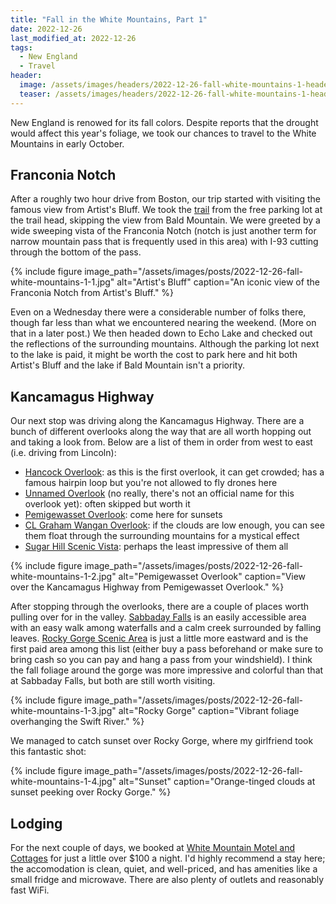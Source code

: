 ```yaml
---
title: "Fall in the White Mountains, Part 1"
date: 2022-12-26
last_modified_at: 2022-12-26
tags:
  - New England
  - Travel
header:
  image: /assets/images/headers/2022-12-26-fall-white-mountains-1-header.jpg
  teaser: /assets/images/headers/2022-12-26-fall-white-mountains-1-header.jpg
---
```


New England is renowed for its fall colors. Despite reports that the drought would affect this year's foliage, we took our chances to travel to the White Mountains in early October.

## Franconia Notch

After a roughly two hour drive from Boston, our trip started with visiting the famous view from Artist's Bluff. We took the [trail](https://www.alltrails.com/trail/us/new-hampshire/artist-bluff-trail) from the free parking lot at the trail head, skipping the view from Bald Mountain. We were greeted by a wide sweeping vista of the Franconia Notch (notch is just another term for narrow mountain pass that is frequently used in this area) with I-93 cutting through the bottom of the pass.

{% include figure image_path="/assets/images/posts/2022-12-26-fall-white-mountains-1-1.jpg" alt="Artist's Bluff" caption="An iconic view of the Franconia Notch from Artist's Bluff." %}

Even on a Wednesday there were a considerable number of folks there, though far less than what we encountered nearing the weekend. (More on that in a later post.) We then headed down to Echo Lake and checked out the reflections of the surrounding mountains. Although the parking lot next to the lake is paid, it might be worth the cost to park here and hit both Artist's Bluff and the lake if Bald Mountain isn't a priority.

## Kancamagus Highway

Our next stop was driving along the Kancamagus Highway. There are a bunch of different overlooks along the way that are all worth hopping out and taking a look from. Below are a list of them in order from west to east (i.e. driving from Lincoln):

* [Hancock Overlook](https://goo.gl/maps/ZhS3BAh9pHvbrQmU9): as this is the first overlook, it can get crowded; has a famous hairpin loop but you're not allowed to fly drones here
* [Unnamed Overlook](https://goo.gl/maps/7j4RVhfAxDSjctZa7) (no really, there's not an official name for this overlook yet): often skipped but worth it
* [Pemigewasset Overlook](https://goo.gl/maps/mrvjMDzBPPZTBtKk6): come here for sunsets
* [CL Graham Wangan Overlook](https://goo.gl/maps/75uzN93VuwER4fPi9): if the clouds are low enough, you can see them float through the surrounding mountains for a mystical effect
* [Sugar Hill Scenic Vista](https://goo.gl/maps/HaePDpZRKtrkTspY7): perhaps the least impressive of them all

{% include figure image_path="/assets/images/posts/2022-12-26-fall-white-mountains-1-2.jpg" alt="Pemigewasset Overlook" caption="View over the Kancamagus Highway from Pemigewasset Overlook." %}

After stopping through the overlooks, there are a couple of places worth pulling over for in the valley. [Sabbaday Falls](https://www.fs.usda.gov/recarea/whitemountain/recarea/?recid=74927) is an easily accessible area with an easy walk among waterfalls and a calm creek surrounded by falling leaves. [Rocky Gorge Scenic Area](https://www.fs.usda.gov/recarea/whitemountain/recarea/?recid=74967) is just a little more eastward and is the first paid area among this list (either buy a pass beforehand or make sure to bring cash so you can pay and hang a pass from your windshield). I think the fall foliage around the gorge was more impressive and colorful than that at Sabbaday Falls, but both are still worth visiting. 

{% include figure image_path="/assets/images/posts/2022-12-26-fall-white-mountains-1-3.jpg" alt="Rocky Gorge" caption="Vibrant foliage overhanging the Swift River." %}

We managed to catch sunset over Rocky Gorge, where my girlfriend took this fantastic shot:

{% include figure image_path="/assets/images/posts/2022-12-26-fall-white-mountains-1-4.jpg" alt="Sunset" caption="Orange-tinged clouds at sunset peeking over Rocky Gorge." %}

## Lodging

For the next couple of days, we booked at [White Mountain Motel and Cottages](https://www.whitemountainmotel.com/) for just a little over $100 a night. I'd highly recommend a stay here; the accomodation is clean, quiet, and well-priced, and has amenities like a small fridge and microwave. There are also plenty of outlets and reasonably fast WiFi. 
